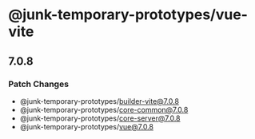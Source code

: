 # @junk-temporary-prototypes/vue-vite

## 7.0.8

### Patch Changes

- @junk-temporary-prototypes/builder-vite@7.0.8
- @junk-temporary-prototypes/core-common@7.0.8
- @junk-temporary-prototypes/core-server@7.0.8
- @junk-temporary-prototypes/vue@7.0.8
